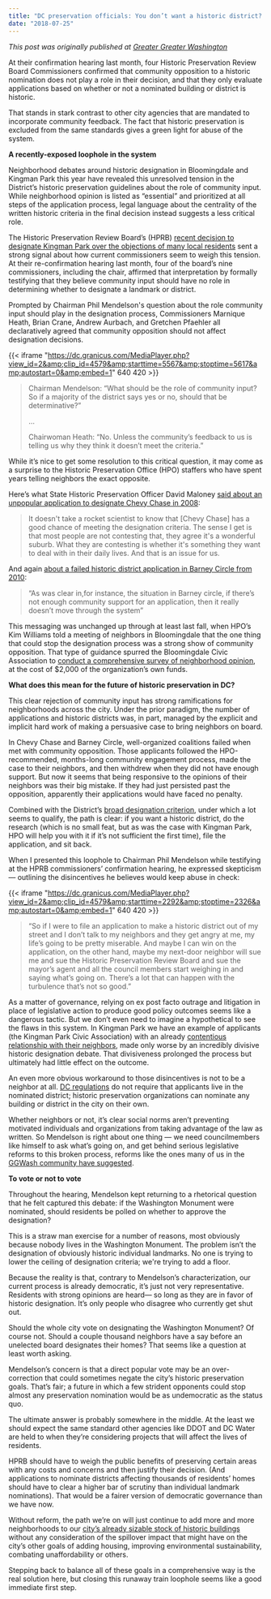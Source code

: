 ```yaml
---
title: "DC preservation officials: You don’t want a historic district? Too bad."
date: "2018-07-25"
---
```


_This post was originally published at [Greater Greater Washington](https://ggwash.org/view/68462/dc-preservation-officials-confirm-its-not-our-job-to-evaluate-community-opionion)_

At their confirmation hearing last month, four Historic Preservation Review Board Commissioners confirmed that community opposition to a historic nomination does not play a role in their decision, and that they only evaluate applications based on whether or not a nominated building or district is historic.

That stands in stark contrast to other city agencies that are mandated to incorporate community feedback. The fact that historic preservation is excluded from the same standards gives a green light for abuse of the system.

**A recently-exposed loophole in the system**

Neighborhood debates around historic designation in Bloomingdale and Kingman Park this year have revealed this unresolved tension in the District’s historic preservation guidelines about the role of community input. While neighborhood opinion is listed as “essential” and prioritized at all steps of the application process, legal language about the centrality of the written historic criteria in the final decision instead suggests a less critical role.

The Historic Preservation Review Board’s (HPRB) [recent decision to designate Kingman Park over the objections of many local residents](https://ggwash.org/view/67633/a-small-group-just-pushed-through-a-historic-district-in-my-neighborhood) sent a strong signal about how current commissioners seem to weigh this tension. At their re-confirmation hearing last month, four of the board’s nine commissioners, including the chair, affirmed that interpretation by formally testifying that they believe community input should have no role in determining whether to designate a landmark or district.

Prompted by Chairman Phil Mendelson's question about the role community input should play in the designation process, Commissioners Marnique Heath, Brian Crane, Andrew Aurbach, and Gretchen Pfaehler all declaratively agreed that community opposition should not affect designation decisions.

{{< iframe "https://dc.granicus.com/MediaPlayer.php?view_id=2&amp;clip_id=4579&amp;starttime=5567&amp;stoptime=5617&amp;autostart=0&amp;embed=1" 640 420 >}}

> Chairman Mendelson: “What should be the role of community input? So if a majority of the district says yes or no, should that be determinative?”
> 
> ...
> 
> Chairwoman Heath: “No. Unless the community’s feedback to us is telling us why they think it doesn’t meet the criteria.”

While it’s nice to get some resolution to this critical question, it may come as a surprise to the Historic Preservation Office (HPO) staffers who have spent years telling neighbors the exact opposite.

Here’s what State Historic Preservation Officer David Maloney [said about an unpopular application to designate Chevy Chase in 2008](https://www.washingtonpost.com/wp-dyn/content/article/2007/10/31/AR2007103101073.html):

> It doesn't take a rocket scientist to know that \[Chevy Chase\] has a good chance of meeting the designation criteria. The sense I get is that most people are not contesting that, they agree it's a wonderful suburb. What they are contesting is whether it's something they want to deal with in their daily lives. And that is an issue for us.

And again [about a failed historic district application in Barney Circle from 2010](http://www.capitalcommunitynews.com/content/capitol-hill-community-gears-debate-historic-district-expansion):

> “As was clear in,for instance, the situation in Barney circle, if there’s not enough community support for an application, then it really doesn’t move through the system”

This messaging was unchanged up through at least last fall, when HPO’s Kim Williams told a meeting of neighbors in Bloomingdale that the one thing that could stop the designation process was a strong show of community opposition. That type of guidance spurred the Bloomingdale Civic Association to [conduct a comprehensive survey of neighborhood opinion](https://ggwash.org/view/66790/this-bloomingdale-historic-district-survey-shows-neighborhood-opposition), at the cost of $2,000 of the organization’s own funds.

**What does this mean for the future of historic preservation in DC?**

This clear rejection of community input has strong ramifications for neighborhoods across the city. Under the prior paradigm, the number of applications and historic districts was, in part, managed by the explicit and implicit hard work of making a persuasive case to bring neighbors on board.

In Chevy Chase and Barney Circle, well-organized coalitions failed when met with community opposition. Those applicants followed the HPO-recommended, months-long community engagement process, made the case to their neighbors, and then withdrew when they did not have enough support. But now it seems that being responsive to the opinions of their neighbors was their big mistake. If they had just persisted past the opposition, apparently their applications would have faced no penalty.

Combined with the District’s [broad designation criterion](https://ggwash.org/view/66597/is-anything-dc-not-historic-preservation-harrison-street-flats-friendship-heights), under which a lot seems to qualify, the path is clear: if you want a historic district, do the research (which is no small feat, but as was the case with Kingman Park, HPO will help you with it if it’s not sufficient the first time), file the application, and sit back.

When I presented this loophole to Chairman Phil Mendelson while testifying at the HPRB commissioners’ confirmation hearing, he expressed skepticism — outlining the disincentives he believes would keep abuse in check:

{{< iframe "https://dc.granicus.com/MediaPlayer.php?view_id=2&amp;clip_id=4579&amp;starttime=2292&amp;stoptime=2326&amp;autostart=0&amp;embed=1" 640 420 >}}

> “So if I were to file an application to make a historic district out of my street and I don’t talk to my neighbors and they get angry at me, my life’s going to be pretty miserable. And maybe I can win on the application, on the other hand, maybe my next-door neighbor will sue me and sue the Historic Preservation Review Board and sue the mayor’s agent and all the council members start weighing in and saying what’s going on. There’s a lot that can happen with the turbulence that’s not so good.”

As a matter of governance, relying on ex post facto outrage and litigation in place of legislative action to produce good policy outcomes seems like a dangerous tactic. But we don’t even need to imagine a hypothetical to see the flaws in this system. In Kingman Park we have an example of applicants (the Kingman Park Civic Association) with an already [contentious relationship with their neighbors](https://www.washingtoncitypaper.com/news/city-desk/blog/13066218/shh-kingman-park-civic-association-demands-silence-from-members), made only worse by an incredibly divisive historic designation debate. That divisiveness prolonged the process but ultimately had little effect on the outcome.

An even more obvious workaround to those disincentives is not to be a neighbor at all. [DC regulations](https://planning.dc.gov/sites/default/files/dc/sites/op/publication/attachments/DC_Chapter_2_Historic_Designation.pdf) do not require that applicants live in the nominated district; historic preservation organizations can nominate any building or district in the city on their own.

Whether neighbors or not, it’s clear social norms aren’t preventing motivated individuals and organizations from taking advantage of the law as written. So Mendelson is right about one thing — we need councilmembers like himself to ask what’s going on, and get behind serious legislative reforms to this broken process, reforms like the ones many of us in the [GGWash community have suggested](https://ggwash.org/view/67912/historic-preservation-in-dc-needs-reform-1).

**To vote or not to vote**

Throughout the hearing, Mendelson kept returning to a rhetorical question that he felt captured this debate: if the Washington Monument were nominated, should residents be polled on whether to approve the designation?

This is a straw man exercise for a number of reasons, most obviously because nobody lives in the Washington Monument. The problem isn’t the designation of obviously historic individual landmarks. No one is trying to lower the ceiling of designation criteria; we're trying to add a floor.

Because the reality is that, contrary to Mendelson’s characterization, our current process is already democratic, it’s just not very representative. Residents with strong opinions are heard— so long as they are in favor of historic designation. It’s only people who disagree who currently get shut out.

Should the whole city vote on designating the Washington Monument? Of course not. Should a couple thousand neighbors have a say before an unelected board designates their homes? That seems like a question at least worth asking.

Mendelson’s concern is that a direct popular vote may be an over-correction that could sometimes negate the city’s historic preservation goals. That’s fair; a future in which a few strident opponents could stop almost any preservation nomination would be as undemocratic as the status quo.

The ultimate answer is probably somewhere in the middle. At the least we should expect the same standard other agencies like DDOT and DC Water are held to when they’re considering projects that will affect the lives of residents.

HPRB should have to weigh the public benefits of preserving certain areas with any costs and concerns and then justify their decision. (And applications to nominate districts affecting thousands of residents’ homes should have to clear a higher bar of scrutiny than individual landmark nominations). That would be a fairer version of democratic governance than we have now.

Without reform, the path we’re on will just continue to add more and more neighborhoods to our [city’s already sizable stock of historic buildings](https://ggwash.org/view/65911/why-dc-has-so-many-historic-buildings) without any consideration of the spillover impact that might have on the city’s other goals of adding housing, improving environmental sustainability, combating unaffordability or others.

Stepping back to balance all of these goals in a comprehensive way is the real solution here, but closing this runaway train loophole seems like a good immediate first step.
